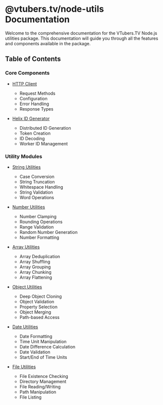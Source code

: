 # @vtubers.tv/node-utils Documentation

Welcome to the comprehensive documentation for the VTubers.TV Node.js utilities package. This documentation will guide you through all the features and components available in the package.

## Table of Contents

### Core Components

- [HTTP Client](./http/README.md)
  - Request Methods
  - Configuration
  - Error Handling
  - Response Types

- [Helix ID Generator](./helix/README.md)
  - Distributed ID Generation
  - Token Creation
  - ID Decoding
  - Worker ID Management

### Utility Modules

- [String Utilities](./utils/string.md)
  - Case Conversion
  - String Truncation
  - Whitespace Handling
  - String Validation
  - Word Operations

- [Number Utilities](./utils/number.md)
  - Number Clamping
  - Rounding Operations
  - Range Validation
  - Random Number Generation
  - Number Formatting

- [Array Utilities](./utils/array.md)
  - Array Deduplication
  - Array Shuffling
  - Array Grouping
  - Array Chunking
  - Array Flattening

- [Object Utilities](./utils/object.md)
  - Deep Object Cloning
  - Object Validation
  - Property Selection
  - Object Merging
  - Path-based Access

- [Date Utilities](./utils/date.md)
  - Date Formatting
  - Time Unit Manipulation
  - Date Difference Calculation
  - Date Validation
  - Start/End of Time Units

- [File Utilities](./utils/file.md)
  - File Existence Checking
  - Directory Management
  - File Reading/Writing
  - Path Manipulation
  - File Listing
